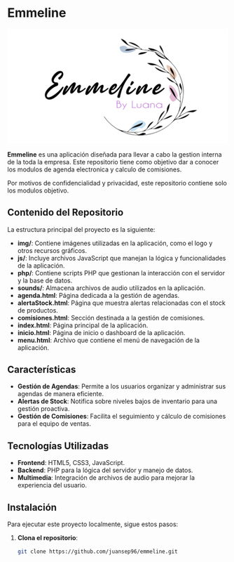 # Emmeline

![Emmeline Logo](img/logo.png)

**Emmeline** es una aplicación diseñada para llevar a cabo la gestion interna de la toda la empresa. Este repositorio tiene como objetivo dar a conocer los modulos de agenda electronica y calculo de comisiones.

Por motivos de confidencialidad y privacidad, este repositorio contiene solo los modulos objetivo.

## Contenido del Repositorio

La estructura principal del proyecto es la siguiente:

- **img/**: Contiene imágenes utilizadas en la aplicación, como el logo y otros recursos gráficos.
- **js/**: Incluye archivos JavaScript que manejan la lógica y funcionalidades de la aplicación.
- **php/**: Contiene scripts PHP que gestionan la interacción con el servidor y la base de datos.
- **sounds/**: Almacena archivos de audio utilizados en la aplicación.
- **agenda.html**: Página dedicada a la gestión de agendas.
- **alertaStock.html**: Página que muestra alertas relacionadas con el stock de productos.
- **comisiones.html**: Sección destinada a la gestión de comisiones.
- **index.html**: Página principal de la aplicación.
- **inicio.html**: Página de inicio o dashboard de la aplicación.
- **menu.html**: Archivo que contiene el menú de navegación de la aplicación.

## Características

- **Gestión de Agendas**: Permite a los usuarios organizar y administrar sus agendas de manera eficiente.
- **Alertas de Stock**: Notifica sobre niveles bajos de inventario para una gestión proactiva.
- **Gestión de Comisiones**: Facilita el seguimiento y cálculo de comisiones para el equipo de ventas.

## Tecnologías Utilizadas

- **Frontend**: HTML5, CSS3, JavaScript.
- **Backend**: PHP para la lógica del servidor y manejo de datos.
- **Multimedia**: Integración de archivos de audio para mejorar la experiencia del usuario.

## Instalación

Para ejecutar este proyecto localmente, sigue estos pasos:

1. **Clona el repositorio**:
   ```bash
   git clone https://github.com/juansep96/emmeline.git
